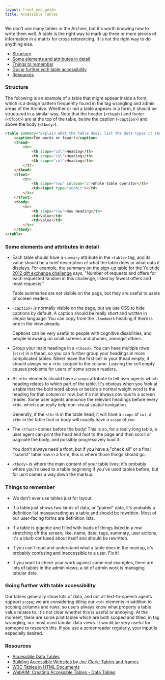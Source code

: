 ```yaml
---
layout: front_end_guide
title: Accessible Tables
---
```

We don't use many tables in the Archive, but it's worth knowing how to write them well. A table is the right way to mark up three or more pieces of information in a matrix for cross referencing. It is not the right way to do anything else.

* [Structure](#structure)
* [Some elements and attributes in detail](#elements-and-attributes-in-detail)
* [Things to remember](#things-to-remember)
* [Going further with table accessibility](#going-further-with-table-accessibility)
* [Resources](#resources)

<h3 id="structure">Structure</h3>

The following is an example of a table that might appear inside a form, which is a design pattern frequently found in the tag wrangling and admin areas of the Archive. Whether or not a table appears in a form, it should be structured in a similar way. Note that the header (`<thead>`) and footer (`<tfoot>`) are at the top of the table, below the caption (`<caption>`) and above the body (`<tbody>`).

```html
<table summary="Explain what the table does, list the data types it shows, and what you can do with them">
	<caption>Ten words or fewer!</caption>
	<thead>
		<tr>
			<th scope="col">Heading</th>
			<th scope="col">Heading</th>
			<th scope="col">Heading</th>
		</tr>
	</thead>
	<tfoot>
		<tr>
			<th scope="row" colspan="2">Whole table operator</th>
			<td><input type="submit"></td>
		</tr>
	</tfoot>
	<tbody>
		<tr>
			<th scope="row">Row Heading</th>
			<td>Value</td>
			<td>Value</td>
		</tr>
	</tbody>
</table>
```

<h3 id="elements-and-attributes-in-detail">Some elements and attributes in detail</h3>

* Each table should have a `summary` attribute in the `<table>` tag, and its value should be a brief description of what the table does or what data it displays. For example, the summary on [the sign-up table for the Yuletide 2012 gift exchange challenge](http://archiveofourown.org/collections/yuletide2012/signups/summary) says, "Number of requests and offers for each requested fandom in this challenge, listed by fewest offers and most requests."

    Table summaries are not visible on the page, but they are useful to users of screen readers.

* `<caption>` *is* normally visible on the page, but we use CSS to hide captions by default. A caption should be really *short* and written in *simple* language. You can copy from the `.landmark` heading if there is one in the view already.

    Captions can be very useful to people with cognitive disabilities, and people browsing on small screens and phones, amongst others.

* Group your main headings in a `<thead>`. You can have multiple rows (`<tr>`) in a thead, so you can further group your headings in more complicated tables.
Never leave the first cell in your thead empty; it should always be a `<th>` scoped to the column. Leaving the cell empty causes problems for users of some screen readers.

* All `<th>` elements should have a `scope` attribute to tell user agents which heading relates to which part of the table. It's obvious when you *look* at a table that the bold word above or beside a normal weight word is the heading for that column or row, but it's not always obvious to a screen reader. Some user agents announce the relevant headings before every `<td>`, which can really help non-visual spatial navigation.

   Generally, if the `<th>` is in the table head, it will have a `scope` of `col`; a `<th>` in the table foot or body will usually have a `scope` of `row`.

* The `<tfoot>` comes before the body! This is so, for a really long table, a user agent can print the head and foot to the page and then scroll or paginate the body, and possibly progressively load it.

    You don't always need a tfoot, but if you have a "check all" or a final "submit" table row in a form, this is where those things should go.

* `<tbody>` is where the main content of your table lives; it's probably where you're used to a table beginning if you've used tables before, but for us it comes a way down the markup.

<h3 id="things-to-remember">Things to remember</h3>

* We don't ever use tables just for layout.

* If a table just shows two kinds of data, or "paired" data, it's probably a definition list masquerading as a table and should be rewritten. Most of our user-facing forms are definition lists.

* If a table is gigantic and filled with loads of things listed in a row stretching off the screen, like, name, date, tags, summary, user actions, it's a blurb confused about itself and should be rewritten.

* If you can't read and understand what a table does in the markup, it's probably confusing and inaccessible to a user. Fix it!

* If you want to check your work against some real examples, there are lots of tables in the admin views; a lot of admin work is managing tabular data.

<h3 id="going-further-with-table-accessibility">Going further with table accessibility</h3>

Our tables generally show lots of data, and not all text-to-speech agents support `scope`; we are considering titling our `<td>` elements in addition to scoping columns and rows, so users always know what property a table value relates to. It's not clear whether this is useful or annoying. At the moment, there are some pilot tables which are both scoped and titled, in tag wrangling, our most used tabular data views. It would be very useful for someone to research this. If you use a screenreader regularly, your input is especially desired.

<h3 id="resources">Resources</h3>

* [Accessible Data Tables](http://www.usability.com.au/resources/tables.cfm)
* [Building Accessible Websites by Joe Clark: Tables and frames](http://joeclark.org/book/sashay/serialization/Chapter10.html)
* [W3C Tables in HTML Documents](http://www.w3.org/TR/html4/struct/tables.html)
* [WebAIM: Creating Accessible Tables - Data Tables](http://webaim.org/techniques/tables/data)

